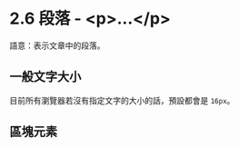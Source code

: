 # 2.6 段落 - &lt;p&gt;...&lt;/p&gt;

語意：表示文章中的段落。

## 一般文字大小

目前所有瀏覽器若沒有指定文字的大小的話，預設都會是 `16px`。

## 區塊元素



